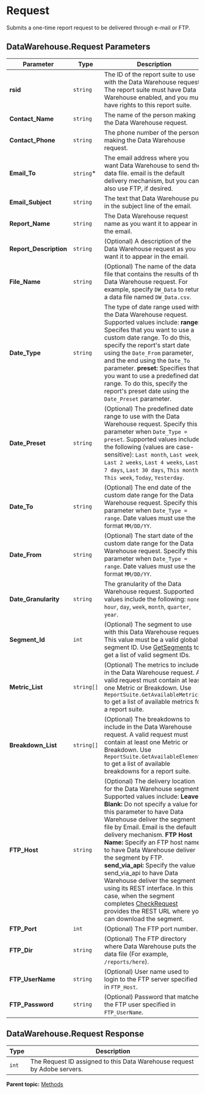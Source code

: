 # Request

Submits a one-time report request to be delivered through e-mail or FTP.

## DataWarehouse.Request Parameters

|Parameter|Type|Description|
|---------|----|-----------|
| **rsid** | `string` | The ID of the report suite to use with the Data Warehouse request. The report suite must have Data Warehouse enabled, and you must have rights to this report suite. |
| **Contact_Name** | `string` | The name of the person making the Data Warehouse request. |
| **Contact_Phone** | `string` | The phone number of the person making the Data Warehouse request. |
| **Email_To** | `string`*| The email address where you want Data Warehouse to send the data file. email is the default delivery mechanism, but you can also use FTP, if desired. |
| **Email_Subject** | `string` | The text that Data Warehouse puts in the subject line of the email. |
|**Report_Name** |`string` | The Data Warehouse request name as you want it to appear in the email. |
|**Report_Description** |`string` | (Optional) A description of the Data Warehouse request as you want it to appear in the email. |
|**File_Name** |`string` | (Optional) The name of the data file that contains the results of the Data Warehouse request. For example, specify `DW_Data` to return a data file named `DW_Data.csv`. |
|**Date_Type** |`string` | The type of date range used with the Data Warehouse request. Supported values include: **range:** Specifes that you want to use a custom date range. To do this, specify the report's start date using the `Date_From` parameter, and the end using the `Date_To` parameter. **preset:** Specifies that you want to use a predefined date range. To do this, specify the report's preset date using the `Date_Preset` parameter. |
|**Date_Preset** |`string` | (Optional) The predefined date range to use with the Data Warehouse request. Specify this parameter when `Date_Type = preset`. Supported values include the following (values are case-sensitive): `Last month`, `Last week`, `Last 2 weeks`, `Last 4 weeks`, `Last 7 days`, `Last 30 days`, `This month`, `This week`, `Today`, `Yesterday`. |
|**Date_To** |`string` | (Optional) The end date of the custom date range for the Data Warehouse request. Specify this parameter when `Date_Type = range`. Date values must use the format `MM/DD/YY`. |
|**Date_From** |`string` | (Optional) The start date of the custom date range for the Data Warehouse request. Specify this parameter when `Date_Type = range`. Date values must use the format `MM/DD/YY`. |
|**Date_Granularity** |`string` | The granularity of the Data Warehouse request. Supported values include the following: `none`, `hour`, `day`, `week`, `month`, `quarter`, `year`. |
|**Segment_Id** |`int` | (Optional) The segment to use with this Data Warehouse request. This value must be a valid global segment ID. Use [GetSegments](r_getSegments.md#) to get a list of valid segment IDs. |
|**Metric_List** |`string[]` | (Optional) The metrics to include in the Data Warehouse request. A valid request must contain at least one Metric or Breakdown. Use `ReportSuite.GetAvailableMetrics` to get a list of available metrics for a report suite. |
|**Breakdown_List** |`string[]` | (Optional) The breakdowns to include in the Data Warehouse request. A valid request must contain at least one Metric or Breakdown. Use `ReportSuite.GetAvailableElements` to get a list of available breakdowns for a report suite. |
|**FTP_Host** |`string` | (Optional) The delivery location for the Data Warehouse segment. Supported values include: **Leave Blank:** Do not specify a value for this parameter to have Data Warehouse deliver the segment file by Email. Email is the default delivery mechanism. **FTP Host Name:** Specify an FTP host name to have Data Warehouse deliver the segment by FTP. **send_via_api:** Specify the value send_via_api to have Data Warehouse deliver the segment using its REST interface. In this case, when the segment completes [CheckRequest](r_CheckRequest.md#) provides the REST URL where you can download the segment. |
|**FTP_Port** |`int` | (Optional) The FTP port number. |
|**FTP_Dir** |`string` | (Optional) The FTP directory where Data Warehouse puts the data file (For example, `/reports/here`). |
|**FTP_UserName** |`string` | (Optional) User name used to login to the FTP server specified in `FTP_Host`. |
|**FTP_Password** |`string` | (Optional) Password that matches the FTP user specified in `FTP_UserName`. |

## DataWarehouse.Request Response

|Type|Description|
|----|-----------|
| `int` | The Request ID assigned to this Data Warehouse request by Adobe servers. |

**Parent topic:** [Methods](../methods/c_data_warehouse_methods.md)

